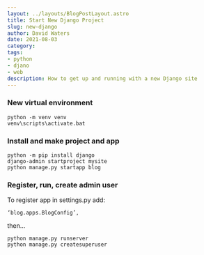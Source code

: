 ```yaml
---
layout: ../layouts/BlogPostLayout.astro
title: Start New Django Project
slug: new-django
author: David Waters
date: 2021-08-03
category:
tags:
- python
- djano
- web
description: How to get up and running with a new Django site
---
```


### New virtual environment

    python -m venv venv
    venv\scripts\activate.bat

### Install and make project and app

    python -m pip install django
    django-admin startproject mysite
    python manage.py startapp blog  

### Register, run, create admin user

To register app in settings.py add:

    ‘blog.apps.BlogConfig’,

then...

    python manage.py runserver
    python manage.py createsuperuser
